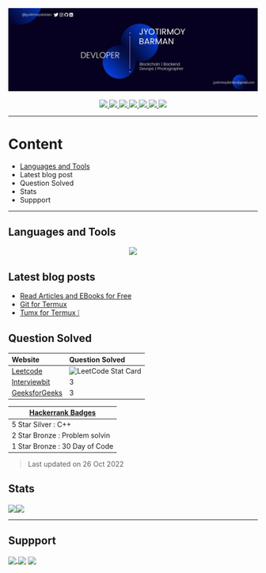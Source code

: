 <img src="pic/bannernew.jpg">
<p align="center">
  <a href="mailto:jyotirmoydotdev@gmail.com"> 
   <img src="https://img.shields.io/badge/Gmail-D14836?style=for-the-badge&logo=gmail&logoColor=white">
  </a>
  <a href="https://twitter.com/jyotirmoydotdev">
    <img src="https://img.shields.io/badge/Twitter-1DA1F2?style=for-the-badge&logo=twitter&logoColor=white">
  </a>
  <a href="https://www.linkedin.com/in/jyotirmoydotdev/">
    <img src="https://img.shields.io/badge/LinkedIn-0077B5?style=for-the-badge&logo=linkedin&logoColor=white">
  </a>
  <a href="https://www/instgram.com/jyotirmoydotdev/">
    <img src="https://img.shields.io/badge/Instagram-E4405F?style=for-the-badge&logo=instagram&logoColor=white">
  </a>
  <a href="https://github.com/jyotirmoydotdev">
     <img src="https://img.shields.io/badge/GitHub-100000?style=for-the-badge&logo=github&logoColor=white">
  </a>
  <a href="https://jyotirmoy.hashnode.dev">
    <img src="https://img.shields.io/badge/Hashnode-2962FF?style=for-the-badge&logo=hashnode&logoColor=white">
  </a>
  <a href="https://dev.to/jyotirmoydotdev">
    <img src="https://img.shields.io/badge/dev.to-0A0A0A?style=for-the-badge&logo=devdotto&logoColor=white">
  </a>
<hr>

# Content

- [Languages and Tools](https://github.com/jyotirmoydotdev/jyotirmoydotdev/edit/master/README.md#languages-and-tools)
- Latest blog post
- Question Solved
- Stats
- Suppport

<hr>

<h2 align="left">Languages and Tools</h2>
<p align="center">
  <a href="https://skillicons.dev">
    <img src="https://skillicons.dev/icons?i=c,cpp,python,markdown,html,css,tailwind,mysql,docker,bash,git,github,linux,firebase" /> <!-- Skills image -->
  </a>
</p>

## Latest blog posts 
<!-- BLOG-POST-LIST:START -->
- [Read Articles and EBooks for Free](https://dev.to/jyotirmoydotdev/read-articles-and-ebooks-for-free-5gb9)
- [Git for Termux](https://dev.to/jyotirmoydotdev/git-for-termux-g14)
- [Tumx for Termux ❕](https://dev.to/jyotirmoydotdev/tumx-for-termux-8ii)
<!-- BLOG-POST-LIST:END -->

## Question Solved
| Website | Question Solved | 
| :------ | :------ | 
| [Leetcode](https://leetcode.com/jyotirmoydotdev/)  | <img alt="LeetCode Stat Card" src="https://apu5rh8gxk.execute-api.us-east-1.amazonaws.com/default/leetcode-stats?username=jyotirmoydotdev&theme=dark" width="350"/>|
| [Interviewbit](https://www.interviewbit.com/profile/jyotirmoydotdev/solved-problems) | 3 |
| [GeeksforGeeks](https://auth.geeksforgeeks.org/user/jyotirmoydotdev/practice) | 3 |

| [Hackerrank Badges](https://www.hackerrank.com/jyotirmoydotdev) |
| -- |
|5 Star Silver : C++ | 
|2 Star Bronze : Problem solvin |
|1 Star Bronze : 30 Day of Code |

> Last updated on 26 Oct 2022

## Stats

<p align="center">

<img align="center" src="https://github-readme-stats.vercel.app/api/top-langs/?username=jyotirmoydotdev&layout=default&theme=discord_old_blurple&hide_border=true"><img align="center" src="https://github-readme-stats.vercel.app/api?username=jyotirmoydotdev&theme=discord_old_blurple&hide_border=true">

</p>
<hr>

## Suppport

<p align="left">
<a href="https://www.buymeacoffee.com/jyotirmoydotdev"> <img align="center" src="https://img.shields.io/badge/Buy_Me_A_Coffee-FFDD00?style=for-the-badge&logo=buy-me-a-coffee&logoColor=black"></a><a href="https://kofi.com/jyotirmoydotdev/"> <img align="center" src="https://img.shields.io/badge/Ko--fi-F16061?style=for-the-badge&logo=ko-fi&logoColor=white"></a> <img align="center" src="https://img.shields.io/badge/jyotirmoydotdev@okicici-2875E3?style=for-the-badge&logo=googlepay&logoColor=white">
</p>
